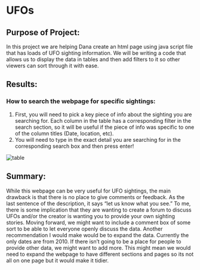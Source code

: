 # UFOs

## Purpose of Project:
In this project we are helping Dana create an html page using java script file that has loads of UFO sighting information. We will be writing a code that allows us to display the data in tables and then add filters to it so other viewers can sort through it with ease. 

## Results:
### How to search the webpage for specific sightings:
1.	First, you will need to pick a key piece of info about the sighting you are searching for. Each column in the table has a corresponding filter in the search section, so it will be useful if the piece of info was specific to one of the column titles (Date, location, etc). 
2.	You will need to type in the exact detail you are searching for in the corresponding search box and then press enter! 

![table](https://user-images.githubusercontent.com/88864493/141702494-5e5c214a-1b35-45c7-894d-c30c5fca4460.png)

## Summary:
While this webpage can be very useful for UFO sightings, the main drawback is that there is no place to give comments or feedback. As the last sentence of the description, it says “let us know what you see.” To me, there is some implication that they are wanting to create a forum to discuss UFOs and/or the creator is wanting you to provide your own sighting stories. Moving forward, we might want to include a comment box of some sort to be able to let everyone openly discuss the data. Another recommendation I would make would be to expand the data. Currently the only dates are from 2010. If there isn’t going to be a place for people to provide other data, we might want to add more. This might mean we would need to expand the webpage to have different sections and pages so its not all on one page but it would make it tidier.  
